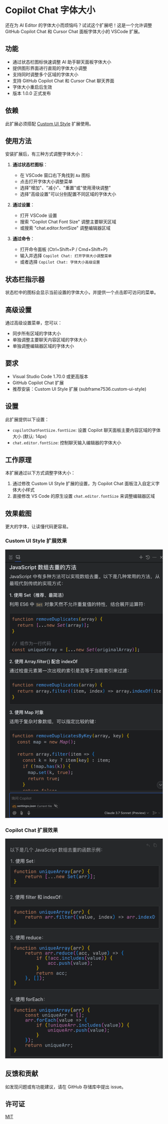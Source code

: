 # Copilot Chat 字体大小

还在为 AI Editor 的字体大小而烦恼吗？试试这个扩展吧！这是一个允许调整 GitHub Copilot Chat 和 Cursor Chat 面板字体大小的 VSCode 扩展。

## 功能

- 通过状态栏图标快速调整 AI 助手聊天面板字体大小
- 提供图形界面进行直观的字体大小调整
- 支持同时调整多个区域的字体大小
- 支持 GitHub Copilot Chat 和 Cursor Chat 聊天界面
- 字体大小重启后生效
- 版本 1.0.0 正式发布

## 依赖

此扩展必须搭配 [Custom UI Style](https://marketplace.visualstudio.com/items?itemName=subframe7536.custom-ui-style) 扩展使用。

## 使用方法

安装扩展后，有三种方式调整字体大小：

1. **通过状态栏图标**：

   - 在 VSCode 窗口右下角找到 `Aa` 图标
   - 点击打开字体大小调整菜单
   - 选择"增加"、"减小"、"重置"或"使用滑块调整"
   - 选择"高级设置"可以分别配置不同区域的字体大小

2. **通过设置**：

   - 打开 VSCode 设置
   - 搜索 "Copilot Chat Font Size" 调整主要聊天区域
   - 或搜索 "chat.editor.fontSize" 调整编辑器区域

3. **通过命令**：
   - 打开命令面板 (Ctrl+Shift+P / Cmd+Shift+P)
   - 输入并选择 `Copilot Chat: 打开字体大小调整菜单`
   - 或者选择 `Copilot Chat: 字体大小高级设置`

## 状态栏指示器

状态栏中的图标会显示当前设置的字体大小，并提供一个点击即可访问的菜单。

## 高级设置

通过高级设置菜单，您可以：

- 同步所有区域的字体大小
- 单独调整主要聊天内容区域的字体大小
- 单独调整编辑器区域的字体大小

## 要求

- Visual Studio Code 1.70.0 或更高版本
- GitHub Copilot Chat 扩展
- 推荐安装：Custom UI Style 扩展 (subframe7536.custom-ui-style)

## 设置

此扩展提供以下设置：

- `copilotChatFontSize.fontSize`: 设置 Copilot 聊天面板主要内容区域的字体大小 (默认: 14px)
- `chat.editor.fontSize`: 控制聊天输入编辑器的字体大小

## 工作原理

本扩展通过以下方式调整字体大小：

1. 通过修改 Custom UI Style 扩展的设置，为 Copilot Chat 面板注入自定义字体大小样式
2. 直接修改 VS Code 的原生设置 `chat.editor.fontSize` 来调整编辑器区域

## 效果截图

更大的字体，让读懂代码更容易。

### Custom UI Style 扩展效果

![Custom UI Style 效果截图](/img/example/copilot.png)

### Copilot Chat 扩展效果

![Copilot Chat 效果截图](/img/example/cursor.png)

## 反馈和贡献

如发现问题或有功能建议，请在 GitHub 存储库中提出 issue。

## 许可证

[MIT](LICENSE)
